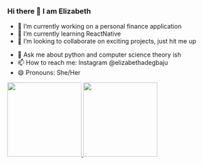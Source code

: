 ### Hi there 👋 I am Elizabeth

- 🔭 I’m currently working on a personal finance application
- 🌱 I’m currently learning ReactNative
- 👯 I’m looking to collaborate on exciting projects, just hit me up
<!-- - 🤔 I’m looking for help with ... -->
- 💬 Ask me about python and computer science theory ish
- 📫 How to reach me: Instagram @elizabethadegbaju
- 😄 Pronouns: She/Her
<!-- - ⚡ Fun fact: ... -->

<a href="https://github.com/elizabethadegbaju">
  <img height="170px" src="https://github-readme-stats.vercel.app/api?username=elizabethadegbaju&count_private=true&show_icons=true&theme=synthwave" />
</a>
<a href="https://github.com/elizabethadegbaju">
  <img height="170px" src="https://github-readme-stats.vercel.app/api/top-langs/?username=elizabethadegbaju&layout=compact&show_icons=true&theme=synthwave" />
</a>
